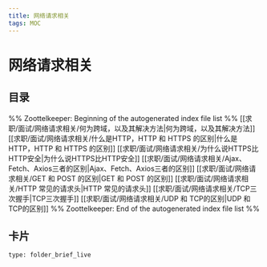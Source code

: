 ```yaml
---
title: 网络请求相关
tags: MOC
---
```

# 网络请求相关

## 目录



%% Zoottelkeeper: Beginning of the autogenerated index file list  %%
 [[求职/面试/网络请求相关/何为跨域，以及其解决方法|何为跨域，以及其解决方法]]
 [[求职/面试/网络请求相关/什么是HTTP，HTTP 和 HTTPS 的区别|什么是HTTP，HTTP 和 HTTPS 的区别]]
 [[求职/面试/网络请求相关/为什么说HTTPS比HTTP安全|为什么说HTTPS比HTTP安全]]
 [[求职/面试/网络请求相关/Ajax、Fetch、Axios三者的区别|Ajax、Fetch、Axios三者的区别]]
 [[求职/面试/网络请求相关/GET 和 POST 的区别|GET 和 POST 的区别]]
 [[求职/面试/网络请求相关/HTTP 常见的请求头|HTTP 常见的请求头]]
 [[求职/面试/网络请求相关/TCP三次握手|TCP三次握手]]
 [[求职/面试/网络请求相关/UDP 和 TCP的区别|UDP 和 TCP的区别]]
%% Zoottelkeeper: End of the autogenerated index file list  %%












## 卡片

```ccard
type: folder_brief_live
```



















